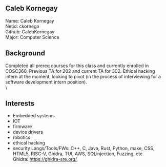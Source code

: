 ## Caleb Kornegay
Name: Caleb Kornegay\
Netid: ckornega\
Github: CalebKornegay\
Major: Computer Science
## Background 
Completed all prereq courses for this class and currently enrolled in COSC360. Previous TA for 202 and current TA for 302. Ethical hacking intern at the moment, looking to pivot (in the process of interviewing for a software development intern position).
\
\
## Interests
- Embedded systems
- IOT
- firmware
- device drivers
- robotics
- ethical hacking
-  security
Langs/Tools/FWs: C++, C, Java, Rust, Python, make, CSS, HTML5, RISC-V, Ghidra, TUI, AWS, SQLinjection, Fuzzing, etc.\
Ghidra: https://ghidra-sre.org/

